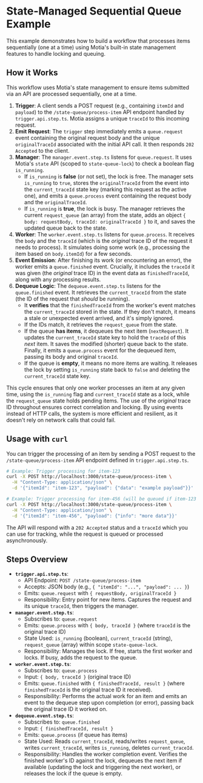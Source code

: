 # State-Managed Sequential Queue Example

This example demonstrates how to build a workflow that processes items sequentially (one at a time) using Motia's built-in state management features to handle locking and queuing.

## How it Works

This workflow uses Motia's state management to ensure items submitted via an API are processed sequentially, one at a time.

1.  **Trigger**: A client sends a POST request (e.g., containing `itemId` and `payload`) to the `/state-queue/process-item` API endpoint handled by `trigger.api.step.ts`. Motia assigns a unique `traceId` to this incoming request.
2.  **Emit Request**: The `trigger` step immediately emits a `queue.request` event containing the original request body and the unique `originalTraceId` associated with the initial API call. It then responds `202 Accepted` to the client.
3.  **Manager**: The `manager.event.step.ts` listens for `queue.request`. It uses Motia's `state` API (scoped to `state-queue-lock`) to check a boolean flag `is_running`.
    *   If `is_running` is **false** (or not set), the lock is free. The manager sets `is_running` to `true`, stores the `originalTraceId` from the event into the `current_traceId` state key (marking this request as the active one), and emits a `queue.process` event containing the request body and the `originalTraceId`.
    *   If `is_running` is **true**, the lock is busy. The manager retrieves the current `request_queue` (an array) from the state, adds an object `{ body: requestBody, traceId: originalTraceId }` to it, and saves the updated queue back to the state.
4.  **Worker**: The `worker.event.step.ts` listens for `queue.process`. It receives the `body` and the `traceId` (which is the *original* trace ID of the request it needs to process). It simulates doing some work (e.g., processing the item based on `body.itemId`) for a few seconds.
5.  **Event Emission**: After finishing its work (or encountering an error), the worker emits a `queue.finished` event. Crucially, it includes the `traceId` it was given (the *original* trace ID) in the event data as `finishedTraceId`, along with any processing results.
6.  **Dequeue Logic**: The `dequeue.event.step.ts` listens for the `queue.finished` event. It retrieves the `current_traceId` from the state (the ID of the request that *should* be running).
    *   It **verifies** that the `finishedTraceId` from the worker's event matches the `current_traceId` stored in the state. If they don't match, it means a stale or unexpected event arrived, and it's simply ignored.
    *   If the IDs match, it retrieves the `request_queue` from the state.
    *   If the queue **has items**, it dequeues the next item (`nextRequest`). It updates the `current_traceId` state key to hold the `traceId` of this *next* item. It saves the modified (shorter) queue back to the state. Finally, it emits a `queue.process` event for the dequeued item, passing its body and original `traceId`.
    *   If the queue is **empty**, it means no more items are waiting. It releases the lock by setting `is_running` state back to `false` and deleting the `current_traceId` state key.

This cycle ensures that only one worker processes an item at any given time, using the `is_running` flag and `current_traceId` state as a lock, while the `request_queue` state holds pending items. The use of the *original* trace ID throughout ensures correct correlation and locking. By using events instead of HTTP calls, the system is more efficient and resilient, as it doesn't rely on network calls that could fail.

## Usage with `curl`

You can trigger the processing of an item by sending a POST request to the `/state-queue/process-item` API endpoint defined in `trigger.api.step.ts`.

```bash
# Example: Trigger processing for item-123
curl -X POST http://localhost:3000/state-queue/process-item \
  -H "Content-Type: application/json" \
  -d '{"itemId": "item-123", "payload": {"data": "example payload"}}'

# Example: Trigger processing for item-456 (will be queued if item-123 is running)
curl -X POST http://localhost:3000/state-queue/process-item \
  -H "Content-Type: application/json" \
  -d '{"itemId": "item-456", "payload": {"info": "more data"}}'
```

The API will respond with a `202 Accepted` status and a `traceId` which you can use for tracking, while the request is queued or processed asynchronously.

## Steps Overview

*   **`trigger.api.step.ts`**:
    *   API Endpoint: `POST /state-queue/process-item`
    *   Accepts: JSON body (e.g., `{ "itemId": "...", "payload": ... }`)
    *   Emits: `queue.request` with `{ requestBody, originalTraceId }`
    *   Responsibility: Entry point for new items. Captures the request and its unique `traceId`, then triggers the manager.
*   **`manager.event.step.ts`**:
    *   Subscribes to: `queue.request`
    *   Emits: `queue.process` with `{ body, traceId }` (where `traceId` is the original trace ID)
    *   State Used: `is_running` (boolean), `current_traceId` (string), `request_queue` (array) within scope `state-queue-lock`.
    *   Responsibility: Manages the lock. If free, starts the first worker and locks. If busy, adds the request to the queue.
*   **`worker.event.step.ts`**:
    *   Subscribes to: `queue.process`
    *   Input: `{ body, traceId }` (original trace ID)
    *   Emits: `queue.finished` with `{ finishedTraceId, result }` (where `finishedTraceId` is the original trace ID it received).
    *   Responsibility: Performs the actual work for an item and emits an event to the dequeue step upon completion (or error), passing back the original trace ID it worked on.
*   **`dequeue.event.step.ts`**:
    *   Subscribes to: `queue.finished`
    *   Input: `{ finishedTraceId, result }`
    *   Emits: `queue.process` (if queue has items)
    *   State Used: Reads `current_traceId`, reads/writes `request_queue`, writes `current_traceId`, writes `is_running`, deletes `current_traceId`.
    *   Responsibility: Handles the worker completion event. Verifies the finished worker's ID against the lock, dequeues the next item if available (updating the lock and triggering the next worker), or releases the lock if the queue is empty.
